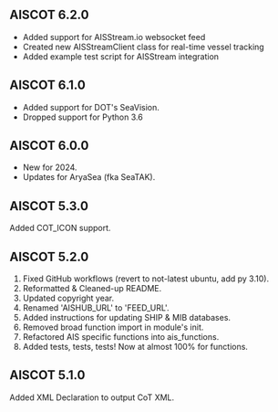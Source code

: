 ## AISCOT 6.2.0

- Added support for AISStream.io websocket feed
- Created new AISStreamClient class for real-time vessel tracking
- Added example test script for AISStream integration

## AISCOT 6.1.0

- Added support for DOT's SeaVision.
- Dropped support for Python 3.6

## AISCOT 6.0.0

- New for 2024.
- Updates for AryaSea (fka SeaTAK).

## AISCOT 5.3.0

Added COT_ICON support.

## AISCOT 5.2.0

1) Fixed GitHub workflows (revert to not-latest ubuntu, add py 3.10).
2) Reformatted & Cleaned-up README.
3) Updated copyright year.
4) Renamed 'AISHUB_URL' to 'FEED_URL'.
5) Added instructions for updating SHIP & MIB databases.
6) Removed broad function import in module's init.
7) Refactored AIS specific functions into ais_functions.
8) Added tests, tests, tests! Now at almost 100% for functions.

## AISCOT 5.1.0

Added XML Declaration to output CoT XML.